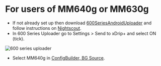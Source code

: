 # For users of MM640g or MM630g

-   If not already set up then download [600SeriesAndroidUploader](https://pazaan.github.io/600SeriesAndroidUploader/)
    and follow instructions on [Nightscout](https://nightscout.github.io/uploader/setup/?h=uploader#medtronic-600-series-with-uploader).
-   In 600 Series Uploader go to Settings > Send to xDrip+ and select ON (tick).

![600 series uploader](../images/600Uploader.png)

-   Select MM640g in [ConfigBuilder, BG Source](#Config-Builder-bg-source).

